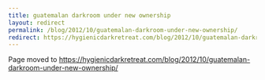 ```yaml
---
title: guatemalan darkroom under new ownership
layout: redirect
permalink: /blog/2012/10/guatemalan-darkroom-under-new-ownership/
redirect: https://hygienicdarkretreat.com/blog/2012/10/guatemalan-darkroom-under-new-ownership/
---
```


Page moved to <https://hygienicdarkretreat.com/blog/2012/10/guatemalan-darkroom-under-new-ownership/>

